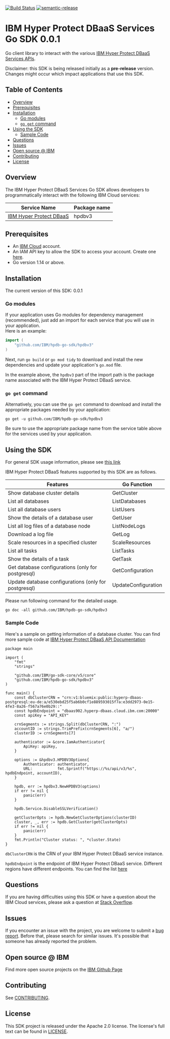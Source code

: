 [![Build Status](https://travis-ci.com/IBM/hpdb-go-sdk.svg?branch=main)](https://travis-ci.com/IBM/hpdb-go-sdk)
[![semantic-release](https://img.shields.io/badge/%20%20%F0%9F%93%A6%F0%9F%9A%80-semantic--release-e10079.svg)](https://github.com/semantic-release/semantic-release)

# IBM Hyper Protect DBaaS Services Go SDK 0.0.1
Go client library to interact with the various [IBM Hyper Protect DBaaS Services APIs](https://cloud.ibm.com/apidocs/hyperp-dbaas/hyperp-dbaas-v3).

Disclaimer: this SDK is being released initially as a **pre-release** version.
Changes might occur which impact applications that use this SDK.

## Table of Contents
<!--
  The TOC below is generated using the `markdown-toc` node package.

      https://github.com/jonschlinkert/markdown-toc

  You should regenerate the TOC after making changes to this file.

      npx markdown-toc -i README.md
  -->

<!-- toc -->

- [Overview](#overview)
- [Prerequisites](#prerequisites)
- [Installation](#installation)
  * [Go modules](#go-modules)
  * [`go get` command](#go-get-command)
- [Using the SDK](#using-the-sdk)
  * [Sample Code](#sample-code)
- [Questions](#questions)
- [Issues](#issues)
- [Open source @ IBM](#open-source--ibm)
- [Contributing](#contributing)
- [License](#license)

<!-- tocstop -->

## Overview

The IBM Hyper Protect DBaaS Services Go SDK allows developers to programmatically interact with the following IBM Cloud services:

Service Name | Package name 
--- | --- 
[IBM Hyper Protect DBaaS](https://cloud.ibm.com/apidocs/hyperp-dbaas/hyperp-dbaas-v3) | hpdbv3

## Prerequisites

[ibm-cloud-onboarding]: https://cloud.ibm.com/registration

* An [IBM Cloud][ibm-cloud-onboarding] account.
* An IAM API key to allow the SDK to access your account. Create one [here](https://cloud.ibm.com/iam/apikeys).
* Go version 1.14 or above.

## Installation
The current version of this SDK: 0.0.1

### Go modules  
If your application uses Go modules for dependency management (recommended), just add an import for each service 
that you will use in your application.  
Here is an example:

```go
import (
	"github.com/IBM/hpdb-go-sdk/hpdbv3"
)
```
Next, run `go build` or `go mod tidy` to download and install the new dependencies and update your application's
`go.mod` file.  

In the example above, the `hpdbv3` part of the import path is the package name
associated with the IBM Hyper Protect DBaaS service.

### `go get` command  
Alternatively, you can use the `go get` command to download and install the appropriate packages needed by your application:
```
go get -u github.com/IBM/hpdb-go-sdk/hpdbv3
```
Be sure to use the appropriate package name from the service table above for the services used by your application.

## Using the SDK
For general SDK usage information, please see [this link](https://github.com/IBM/ibm-cloud-sdk-common/blob/main/README.md)

IBM Hyper Protect DBaaS features supported by this SDK are as follows.

| Features | Go Function |
|----|----|
| Show database cluster details | GetCluster |
| List all databases | ListDatabases |
| List all database users | ListUsers |
| Show the details of a database user | GetUser |
| List all log files of a database node | ListNodeLogs |
| Download a log file | GetLog |
| Scale resources in a specified cluster | ScaleResources |
| List all tasks | ListTasks  |
| Show the details of a task | GetTask |
| Get database configurations (only for postgresql) | GetConfiguration |
| Update database configurations (only for postgresql) | UpdateConfiguration |

Please run following command for the detailed usage.

```
go doc -all github.com/IBM/hpdb-go-sdk/hpdbv3
```

### Sample Code

Here's a sample on getting information of a database cluster. You can find more sample code at [IBM Hyper Protect DBaaS API Documentation](https://cloud.ibm.com/apidocs/hyperp-dbaas/hyperp-dbaas-v3)

```
package main

import (
	"fmt"
	"strings"

	"github.com/IBM/go-sdk-core/v5/core"
	"github.com/IBM/hpdb-go-sdk/hpdbv3"
)

func main() {
	const dbClusterCRN = "crn:v1:bluemix:public:hyperp-dbaas-postgresql:eu-de:a/e530ebd25f5ab6b0cf1e889593015f7a:e3dd2973-0e15-4fe3-8a26-f567a76e0b29::"
	const hpdbEndpoint = "dbaas902.hyperp-dbaas.cloud.ibm.com:20000"
	const apiKey = "API_KEY"

	crnSegments := strings.Split(dbClusterCRN, ":")
	accountID := strings.TrimPrefix(crnSegments[6], "a/")
	clusterID := crnSegments[7]

	authenticator := &core.IamAuthenticator{
		ApiKey: apiKey,
	}

	options := &hpdbv3.HPDBV3Options{
		Authenticator: authenticator,
		URL:           fmt.Sprintf("https://%s/api/v3/%s", hpdbEndpoint, accountID),
	}

	hpdb, err := hpdbv3.NewHPDBV3(options)
	if err != nil {
		panic(err)
	}

	hpdb.Service.DisableSSLVerification()

	getClusterOpts := hpdb.NewGetClusterOptions(clusterID)
	cluster, _, err := hpdb.GetCluster(getClusterOpts)
	if err != nil {
		panic(err)
	}
	fmt.Println("Cluster status: ", *cluster.State)
}
```

`dbClusterCRN` is the CRN of your IBM Hyper Protect DBaaS service instance.

`hpdbEndpoint` is the endpoint of IBM Hyper Protect DBaaS service. Different regions have different endpoints. You can find the list [here](https://cloud.ibm.com/docs/hyper-protect-dbaas-for-mongodb?topic=hyper-protect-dbaas-for-mongodb-api-setup#gen_inst_mgr_apis)



## Questions

If you are having difficulties using this SDK or have a question about the IBM Cloud services,
please ask a question at 
[Stack Overflow](http://stackoverflow.com/questions/ask?tags=ibm-cloud).

## Issues
If you encounter an issue with the project, you are welcome to submit a
[bug report](https://github.com/IBM/hpdb-go-sdk/issues).
Before that, please search for similar issues. It's possible that someone has already reported the problem.

## Open source @ IBM
Find more open source projects on the [IBM Github Page](http://ibm.github.io/)

## Contributing
See [CONTRIBUTING](CONTRIBUTING.md).

## License

This SDK project is released under the Apache 2.0 license.
The license's full text can be found in [LICENSE](LICENSE).
